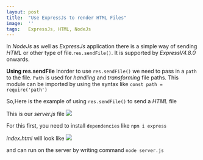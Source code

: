 ```yaml
---
layout: post
title:  "Use ExpressJs to render HTML Files"
image:  ''
tags:   ExpressJs, HTML, NodeJs
---
```


In _NodeJs_ as well as _ExpressJs_ application there is a simple way of sending _HTML_ or other type of file.`res.sendFile()`. It is supported by _ExpressV4.8.0_ onwards.

**Using res.sendFile**
Inorder to use `res.sendFile()` we need to pass in a `path` to the file. `Path` is used for _handling_ and _transforming_ file paths. This module can be imported by using the syntax like `const path = require('path')`

So,Here is the example of using `res.sendFile()` to send a _HTML_ file

This is our _server.js_ file
![]({{site.baseurl}}/assets/img/express/html.PNG)

For this first, you need to install `dependencies` like
`npm i express`

_index.html_ will look like
 ![]({{site.baseurl}}/assets/img/express/index.PNG)

and can run on the server by writing command `node server.js`
